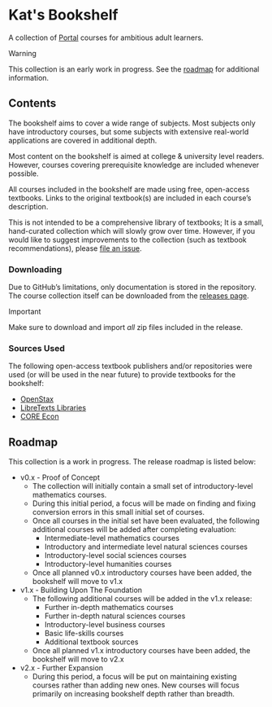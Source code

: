 # Kat's Bookshelf
A collection of [Portal](https://github.com/School-of-Life-Project/Portal-App) courses for ambitious adult learners.

> [!WARNING]
> This collection is an early work in progress. See the [roadmap](#roadmap) for additional information.

## Contents

The bookshelf aims to cover a wide range of subjects. Most subjects only have introductory courses, but some subjects with extensive real-world applications are covered in additional depth.

Most content on the bookshelf is aimed at college & university level readers. However, courses covering prerequisite knowledge are included whenever possible.

All courses included in the bookshelf are made using free, open-access textbooks. Links to the original textbook(s) are included in each course’s description.

This is not intended to be a comprehensive library of textbooks; It is a small, hand-curated collection which will slowly grow over time. However, if you would like to suggest improvements to the collection (such as textbook recommendations), please [file an issue](https://github.com/transkatgirl/kats-bookshelf/issues).

### Downloading

Due to GitHub’s limitations, only documentation is stored in the repository. The course collection itself can be downloaded from the [releases page](https://github.com/transkatgirl/kats-bookshelf/releases).

> [!IMPORTANT]
> Make sure to download and import *all* zip files included in the release.

### Sources Used

The following open-access textbook publishers and/or repositories were used (or will be used in the near future) to provide textbooks for the bookshelf:

- [OpenStax](https://openstax.org)
- [LibreTexts Libraries](https://libretexts.org/platforms/libraries/)
- [CORE Econ](https://www.core-econ.org)

## Roadmap

This collection is a work in progress. The release roadmap is listed below:

- v0.x - Proof of Concept
	- The collection will initially contain a small set of introductory-level mathematics courses.
	- During this initial period, a focus will be made on finding and fixing conversion errors in this small initial set of courses.
	- Once all courses in the initial set have been evaluated, the following additional courses will be added after completing evaluation:
		- Intermediate-level mathematics courses
		- Introductory and intermediate level natural sciences courses
		- Introductory-level social sciences courses
		- Introductory-level humanities courses
	- Once all planned v0.x introductory courses have been added, the bookshelf will move to v1.x
- v1.x - Building Upon The Foundation
	- The following additional courses will be added in the v1.x release:
		- Further in-depth mathematics courses
		- Further in-depth natural sciences courses
		- Introductory-level business courses
		- Basic life-skills courses
		- Additional textbook sources 
	- Once all planned v1.x introductory courses have been added, the bookshelf will move to v2.x
- v2.x - Further Expansion
	- During this period, a focus will be put on maintaining existing courses rather than adding new ones. New courses will focus primarily on increasing bookshelf depth rather than breadth.
